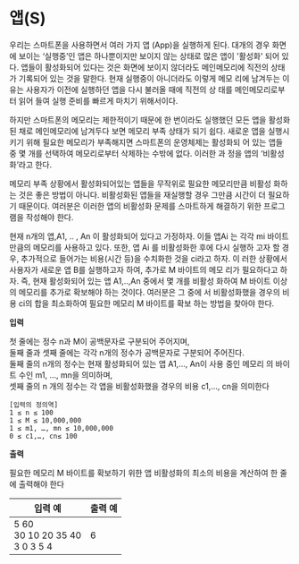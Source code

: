 앱(S)
====================================

우리는 스마트폰을 사용하면서 여러 가지 앱 (App)을 실행하게 된다. 대개의 경우
화면에 보이는 ‘실행중’인 앱은 하나뿐이지만 보이지 않는 상태로 많은 앱이 '활성화'
되어 있다. 앱들이 활성화되어 있다는 것은 화면에 보이지 않더라도 메인메모리에
직전의 상태가 기록되어 있는 것을 말한다. 현재 실행중이 아니더라도 이렇게 메모
리에 남겨두는 이유는 사용자가 이전에 실행하던 앱을 다시 불러올 때에 직전의 상
태를 메인메모리로부터 읽어 들여 실행 준비를 빠르게 마치기 위해서이다.

하지만 스마트폰의 메모리는 제한적이기 때문에 한 번이라도 실행했던 모든 앱을
활성화된 채로 메인메모리에 남겨두다 보면 메모리 부족 상태가 되기 쉽다. 새로운
앱을 실행시키기 위해 필요한 메모리가 부족해지면 스마트폰의 운영체제는 활성화되
어 있는 앱들 중 몇 개를 선택하여 메모리로부터 삭제하는 수밖에 없다. 이러한 과
정을 앱의 ‘비활성화’라고 한다.

메모리 부족 상황에서 활성화되어있는 앱들을 무작위로 필요한 메모리만큼 비활성
화하는 것은 좋은 방법이 아니다. 비활성화된 앱들을 재실행할 경우 그만큼 시간이
더 필요하기 때문이다. 여러분은 이러한 앱의 비활성화 문제를 스마트하게 해결하기
위한 프로그램을 작성해야 한다.

현재 n개의 앱,A1, .. , An 이 활성화되어 있다고 가정하자. 이들 앱Ai 는 각각 mi
바이트만큼의 메모리를 사용하고 있다. 또한, 앱 Ai 를 비활성화한 후에 다시 실행하
고자 할 경우, 추가적으로 들어가는 비용(시간 등)을 수치화한 것을 ci라고 하자. 이
러한 상황에서 사용자가 새로운 앱 B를 실행하고자 하여, 추가로 M 바이트의 메모
리가 필요하다고 하자. 즉, 현재 활성화되어 있는 앱 A1,..,An 중에서 몇 개를 비활성
화하여 M 바이트 이상의 메모리를 추가로 확보해야 하는 것이다. 여러분은 그 중에
서 비활성화했을 경우의 비용 ci의 합을 최소화하여 필요한 메모리 M 바이트를 확보
하는 방법을 찾아야 한다.

**입력** 

첫 줄에는 정수 n과 M이 공백문자로 구분되어 주어지며,  
둘째 줄과 셋째 줄에는 각각 n개의 정수가 공백문자로 구분되어 주어진다.  
둘째 줄의 n개의 정수는 현재 활성화되어 있는 앱 A1,…, An이 사용 중인 메모리
의 바이트 수인 m1, …, mn을 의미하며,  
셋째 줄의 n 개의 정수는 각 앱을 비활성화했을 경우의 비용 c1,…, cn을 의미한다

    [입력의 정의역]  
    1 ≤ n ≤ 100  
    1 ≤ M ≤ 10,000,000  
    1 ≤ m1, …, mn ≤ 10,000,000  
    0 ≤ c1,…, cn≤ 100  

**출력**  

필요한 메모리 M 바이트를 확보하기 위한 앱 비활성화의 최소의 비용을 계산하여
한 줄에 출력해야 한다

| 입력 예 | 출력 예     |
|---|---|
| 5 60 <br> 30 10 20 35 40 <br> 3 0 3 5 4 | 6 |